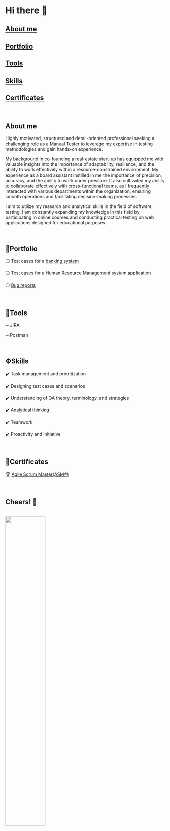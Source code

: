 # Hi there 👋


## [About me](#about-me-1)
## [Portfolio](#portfolio-1)
## [Tools](#tools-1)
## [Skills](#%EF%B8%8Fskills)
## [Certificates](#certificates-1)

<br>

## About me
Highly motivated, structured and detail-oriented professional seeking a challenging role as a Manual Tester to leverage my expertise in  testing methodologies and gain hands-on experience.

My background in co-founding a real-estate start-up has equipped me with valuable insights into the importance of adaptability, resilience, and the ability to work effectively within a resource-constrained environment.
My experience as a board assistant instilled in me the importance of precision, accuracy, and the ability to work under pressure. It also cultivated my ability to collaborate effectively with cross-functional teams, as I frequently interacted with various departments within the organization, ensuring smooth operations and facilitating decision-making processes.

I aim to utilize my research and analytical skills in the field of software testing. I am constantly expanding my knowledge in this field by participating in online courses and conducting practical testing on web applications designed for educational purposes.

<br>

## 📄Portfolio

⚪ Test cases for a [banking system](https://docs.google.com/spreadsheets/d/1fm-Ztiqm5FK5-q1ccDtTJWopWq8l2t1rMbLS8bFcGEU/edit?usp=sharing)

⚪ Test cases for a [Human Resource Management](https://docs.google.com/spreadsheets/d/1o15rxyttqDWS8G1ESZYqhbif-BGeHq5gEpNEXHolgFM/edit?usp=sharing) system application

⚪ [Bug reports](https://drive.google.com/drive/folders/17M6lJeve7Y0j3DdPBYq8GSUdDFAJYgxy?usp=drive_link)

<br>

## 🔨Tools

➖ JIRA

➖ Postman

<br>

## ⚙️Skills

✔️ Task management and prioritization

✔️ Designing test cases and scenarios

✔️ Understanding of QA theory, terminology, and strategies

✔️ Analytical thinking 

✔️ Teamwork

✔️ Proactivity and initiative

<br>

## 🎯Certificates

🏆 [Agile Scrum Master(ASM®)](https://certificates.simplicdn.net/share/4832869_1706540797.pdf)

<br>

## Cheers! 👋

<br>

<img src="https://i.kym-cdn.com/photos/images/newsfeed/001/700/326/2e9.jpg" width="50%" height="50%">

<br>
